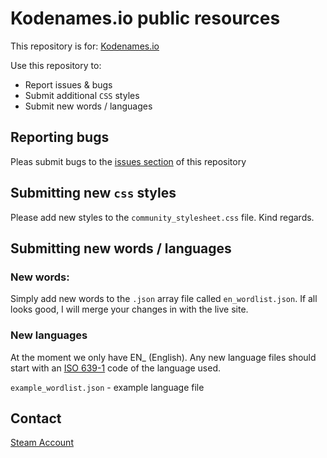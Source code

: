 # Kodenames.io public resources

This repository is for: [Kodenames.io](https://kodenames.io/)

Use this repository to:

- Report issues & bugs
- Submit additional `CSS` styles
- Submit new words / languages


## Reporting bugs

Pleas submit bugs to the [issues section](https://github.com/Committing/kodenames.io_public/issues) of this repository

## Submitting new `css` styles

Please add new styles to the `community_stylesheet.css` file. Kind regards.

## Submitting new words / languages

### New words:

Simply add new words to the `.json` array file called `en_wordlist.json`. If all looks good, I will merge your changes in with the live site.

### New languages

At the moment we only have EN_ (English). Any new language files should start with an [ISO 639-1](https://en.wikipedia.org/wiki/ISO_639-1) code of the language used.

`example_wordlist.json` - example language file

## Contact

[Steam Account](https://steamcommunity.com/id/tirone)